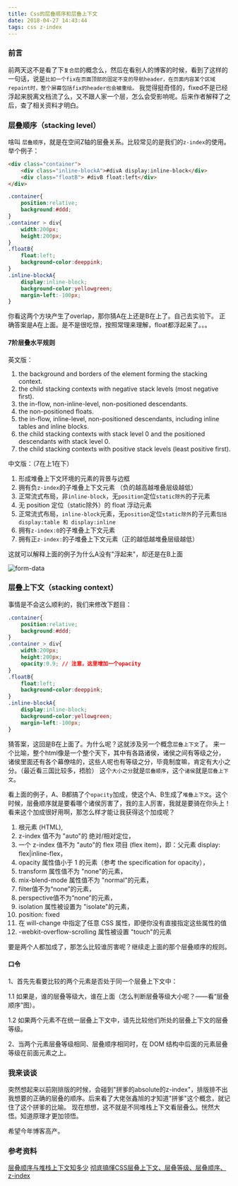 ```yaml
---
title: Css的层叠顺序和层叠上下文
date: 2018-04-27 14:43:44
tags: css z-index
---
```

### 前言
前两天这不是看了下`复合层`的概念么，然后在看别人的博客的时候，看到了这样的一句话，说是`比如一个fix在页面顶部的固定不变的导航header，在页面内容某个区域repaint时，整个屏幕包括fix的header也会被重绘。`
我觉得挺奇怪的，fixed不是已经浮起来脱离文档流了么，又不跟人家一个层，怎么会受影响呢。后来作者解释了之后，查了相关资料才明白。

### 层叠顺序（stacking level）
啥叫 `层叠顺序`，就是在空间Z轴的层叠关系。比较常见的是我们的`z-index`的使用。
举个例子：
```html
<div class="container">
    <div class="inline-blockA">#divA display:inline-block</div>
    <div class="floatB"> #divB float:left</div>
</div>
```
```css
.container{
    position:relative;
    background:#ddd;
}
.container > div{
    width:200px;
    height:200px;
}
.floatB{
    float:left;
    background-color:deeppink;
}
.inline-blockA{
    display:inline-block;
    background-color:yellowgreen;
    margin-left:-100px;
}
```

你看这两个方块产生了overlap，那你猜A在上还是B在上了。自己去实验下。
正确答案是A在上面。是不是很吃惊，按照常理来理解，float都浮起来了。。。

#### 7阶层叠水平规则
英文版：
1. the background and borders of the element forming the stacking context.
2. the child stacking contexts with negative stack levels (most negative first).
3. the in-flow, non-inline-level, non-positioned descendants.
4. the non-positioned floats.
5. the in-flow, inline-level, non-positioned descendants, including inline tables and inline blocks.
6. the child stacking contexts with stack level 0 and the positioned descendants with stack level 0.
7. the child stacking contexts with positive stack levels (least positive first).

中文版：（7在上1在下）
1. 形成堆叠上下文环境的元素的背景与边框
2. 拥有负`z-index`的子堆叠上下文元素 （负的越高越堆叠层级越低）
3. 正常流式布局，非`inline-block`，无`position`定位`static除外`的子元素
4. 无 position 定位（static除外）的 float 浮动元素
5. 正常流式布局，`inline-block`元素，无`position`定位`static除外`的子元素`包括display:table 和 display:inline`
6. 拥有`z-index:0`的子堆叠上下文元素
7. 拥有正`z-index:`的子堆叠上下文元素（正的越低越堆叠层级越低）

这就可以解释上面的例子为什么A没有"浮起来"，却还是在B上面

![form-data](/images/article/cssindex/640.webp)

### 层叠上下文（stacking context）
事情是不会这么顺利的，我们来修改下题目：
```css
.container{
    position:relative;
    background:#ddd;
}
.container > div{
    width:200px;
    height:200px;
    opacity:0.9; // 注意，这里增加一个opacity
}
.floatB{
    float:left;
    background-color:deeppink;
}
.inline-blockA{
    display:inline-block;
    background-color:yellowgreen;
    margin-left:-100px;
}
```
猜答案，这回是B在上面了。为什么呢？这就涉及另一个概念`层叠上下文`了。
来一个比喻，整个html像是一个整个天下，其中有各路诸侯，诸侯之间有等级之分，诸侯里面还有各个幕僚啥的，这些人呢也有等级之分，毕竟制度嘛，肯定有大小之分。（最近看三国比较多，捂脸）
这个`大小之分`就是`层叠顺序`，这个`诸侯`就是`层叠上下文`。

看上面的例子，A、B都搞了个`opacity`加成，使这个A、B生成了`堆叠上下文`。这个时候，层叠顺序就是要看哪个诸侯厉害了，我的主人厉害，我就是要骑在你头上！
看来这个加成很好用啊，那怎么样才能让我获得这个加成呢？

1. 根元素 (HTML),
2. z-index 值不为 "auto"的 绝对/相对定位，
3. 一个 z-index 值不为 "auto"的 flex 项目 (flex item)，即：父元素 display: flex|inline-flex，
4. opacity 属性值小于 1 的元素（参考 the specification for opacity），
5. transform 属性值不为 "none"的元素，
6. mix-blend-mode 属性值不为 "normal"的元素，
7. filter值不为“none”的元素，
8. perspective值不为“none”的元素，
9. isolation 属性被设置为 "isolate"的元素，
10. position: fixed
11. 在 will-change 中指定了任意 CSS 属性，即便你没有直接指定这些属性的值
12. -webkit-overflow-scrolling 属性被设置 "touch"的元素

要是两个人都加成了，那怎么比较谁厉害呢？继续走上面的那个层叠顺序的规则。

#### 口令
1、首先先看要比较的两个元素是否处于同一个层叠上下文中：

1.1 如果是，谁的层叠等级大，谁在上面（怎么判断层叠等级大小呢？——看“层叠顺序”图）。

1.2 如果两个元素不在统一层叠上下文中，请先比较他们所处的层叠上下文的层叠等级。

2、当两个元素层叠等级相同、层叠顺序相同时，在 DOM 结构中后面的元素层叠等级在前面元素之上。

### 我来谈谈
突然想起来以前刚排版的时候，会碰到"拼爹的absolute的z-index"，排版排不出我想要的正确的层叠的顺序。后来看了大佬张鑫旭的才知道"拼爹"这个概念，就记住了这个拼爹的比喻。
现在想想，这不就是不同堆栈上下文看层叠么。恍然大悟。知道原理才更加领悟。

希望今年博客高产。

### 参考资料
[层叠顺序与堆栈上下文知多少](https://www.cnblogs.com/coco1s/p/5899089.html)
[彻底搞懂CSS层叠上下文、层叠等级、层叠顺序、z-index](https://mp.weixin.qq.com/s/16-Ubn2dNqa0vLNqlO1x3w)

